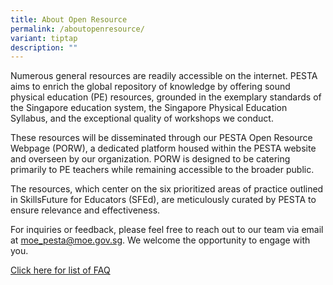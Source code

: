 ```yaml
---
title: About Open Resource
permalink: /aboutopenresource/
variant: tiptap
description: ""
---
```

<p>Numerous general resources are readily accessible on the internet. PESTA
aims to enrich the global repository of knowledge by offering sound physical
education (PE) resources, grounded in the exemplary standards of the Singapore
education system, the Singapore Physical Education Syllabus, and the exceptional
quality of workshops we conduct.</p>
<p>These resources will be disseminated through our PESTA Open Resource Webpage
(PORW), a dedicated platform housed within the PESTA website and overseen
by our organization. PORW is designed to be catering primarily to PE teachers
while remaining accessible to the broader public.</p>
<p>The resources, which center on the six prioritized areas of practice outlined
in SkillsFuture for Educators (SFEd), are meticulously curated by PESTA
to ensure relevance and effectiveness.</p>
<p>For inquiries or feedback, please feel free to reach out to our team via
email at <a href="mailto:moe_pesta@moe.gov.sg" rel="noopener noreferrer nofollow" target="_blank">moe_pesta@moe.gov.sg</a>.
We welcome the opportunity to engage with you.</p>
<p><a href="https://academyofsingaporeteachers.moe.edu.sg/openresourcefaq/" rel="noopener noreferrer nofollow" target="_blank">Click here for list of FAQ</a>
</p>